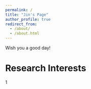 ```yaml
---
permalink: /
title: "Jin's Page"
author_profile: true
redirect_from: 
  - /about/
  - /about.html
---
```


Wish you a good day!


Research Interests
======
1

<!-- yy


<!-- Working Paper
======

Data-driven Decision Making
------
still working on it ...

Robust Optimization
------
to be listed ... -->



